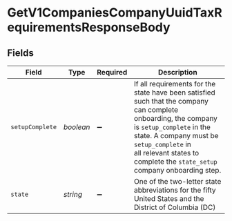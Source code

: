 # GetV1CompaniesCompanyUuidTaxRequirementsResponseBody


## Fields

| Field                                                                                                                                                                                                                                                               | Type                                                                                                                                                                                                                                                                | Required                                                                                                                                                                                                                                                            | Description                                                                                                                                                                                                                                                         |
| ------------------------------------------------------------------------------------------------------------------------------------------------------------------------------------------------------------------------------------------------------------------- | ------------------------------------------------------------------------------------------------------------------------------------------------------------------------------------------------------------------------------------------------------------------- | ------------------------------------------------------------------------------------------------------------------------------------------------------------------------------------------------------------------------------------------------------------------- | ------------------------------------------------------------------------------------------------------------------------------------------------------------------------------------------------------------------------------------------------------------------- |
| `setupComplete`                                                                                                                                                                                                                                                     | *boolean*                                                                                                                                                                                                                                                           | :heavy_minus_sign:                                                                                                                                                                                                                                                  | If all requirements for the state have been satisfied such that the company can complete<br/>onboarding, the company is `setup_complete` in the state. A company must be `setup_complete` in<br/>all relevant states to complete the `state_setup` company onboarding step. |
| `state`                                                                                                                                                                                                                                                             | *string*                                                                                                                                                                                                                                                            | :heavy_minus_sign:                                                                                                                                                                                                                                                  | One of the two-letter state abbreviations for the fifty United States and the District of Columbia (DC)                                                                                                                                                             |